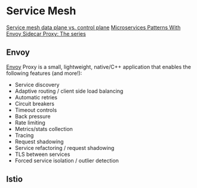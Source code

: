 # Service Mesh

[Service mesh data plane vs. control plane][1]
[Microservices Patterns With Envoy Sidecar Proxy: The series][2]

## Envoy

[Envoy][3] Proxy is a small, lightweight, native/C++ application that enables the following features (and more!):

* Service discovery
* Adaptive routing / client side load balancing
* Automatic retries
* Circuit breakers
* Timeout controls
* Back pressure
* Rate limiting
* Metrics/stats collection
* Tracing
* Request shadowing
* Service refactoring / request shadowing
* TLS between services
* Forced service isolation / outlier detection

## Istio

[1]:https://blog.envoyproxy.io/service-mesh-data-plane-vs-control-plane-2774e720f7fc
[2]:https://blog.christianposta.com/microservices/00-microservices-patterns-with-envoy-proxy-series/
[3]:https://www.envoyproxy.io
